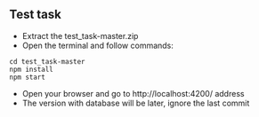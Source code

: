 ## Test task
- Extract the test_task-master.zip
- Open the terminal and follow commands:
```
cd test_task-master
npm install
npm start
```
- Open your browser and go to http://localhost:4200/ address
- The version with database will be later, ignore the last commit
